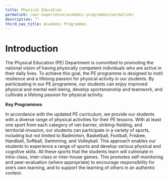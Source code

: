 ```yaml
---
title: Physical Education
permalink: /our-experience/academic-programmes/permalink/
description: ""
third_nav_title: Academic Programmes
---
```

#  Introduction

The Physical Education (PE) Department is committed to promoting the national vision of having physically competent individuals who are active in their daily lives. To achieve this goal, the PE programme is designed to instil resilience and a lifelong passion for physical activity in our students. By participating in our PE programme, our students can enjoy improved physical and mental well-being, develop sportsmanship and teamwork, and cultivate a lifelong passion for physical activity.

**Key Programmes**

In accordance with the updated PE curriculum, we provide our students with a diverse range of physical activities for their PE lessons. With at least one sport from each category of net-barrier, striking-fielding, and territorial-invasion, our students can participate in a variety of sports, including but not limited to Badminton, Basketball, Football, Frisbee, Handball, Softball, Swimming, and Volleyball. This approach enables our students to experience a range of sports and develop various physical and cognitive skills. All these sports that the students learn will culminate in intra-class, inter-class or inter-house games. This promotes self-monitoring and peer-evaluation (where appropriate) to encourage responsibility for one’s own learning, and to support the learning of others in an authentic context.